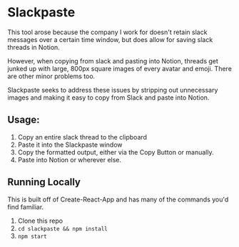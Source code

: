 # Slackpaste

This tool arose because the company I work for doesn't retain slack messages over a certain time window, but does allow for saving slack threads in Notion.

However, when copying from slack and pasting into Notion, threads get junked up with large, 800px square images of every avatar and emoji. There are other minor problems too. 

Slackpaste seeks to address these issues by stripping out unnecessary images and making it easy to copy from Slack and paste into Notion.

## Usage:

1. Copy an entire slack thread to the clipboard
2. Paste it into the Slackpaste window
3. Copy the formatted output, either via the Copy Button or manually.
4. Paste into Notion or wherever else.

## Running Locally

This is built off of Create-React-App and has many of the commands you'd find familiar.

1. Clone this repo
2. `cd slackpaste && npm install`
3. `npm start`
